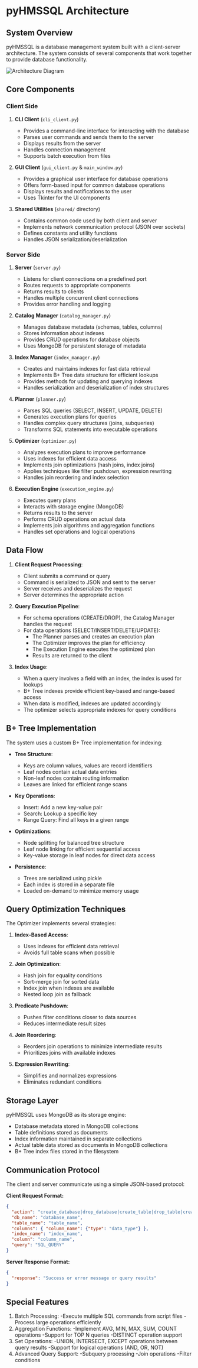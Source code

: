 # pyHMSSQL Architecture

## System Overview

pyHMSSQL is a database management system built with a client-server architecture. The system consists of several components that work together to provide database functionality.

![Architecture Diagram](https://via.placeholder.com/800x400?text=pyHMSSQL+Architecture)

## Core Components

### Client Side

1. **CLI Client** (`cli_client.py`)
   - Provides a command-line interface for interacting with the database
   - Parses user commands and sends them to the server
   - Displays results from the server
   - Handles connection management
   - Supports batch execution from files

2. **GUI Client** (`gui_client.py` & `main_window.py`)
   - Provides a graphical user interface for database operations
   - Offers form-based input for common database operations
   - Displays results and notifications to the user
   - Uses Tkinter for the UI components

3. **Shared Utilities** (`shared/` directory)
   - Contains common code used by both client and server
   - Implements network communication protocol (JSON over sockets)
   - Defines constants and utility functions
   - Handles JSON serialization/deserialization

### Server Side

1. **Server** (`server.py`)
   - Listens for client connections on a predefined port
   - Routes requests to appropriate components
   - Returns results to clients
   - Handles multiple concurrent client connections
   - Provides error handling and logging

2. **Catalog Manager** (`catalog_manager.py`)
   - Manages database metadata (schemas, tables, columns)
   - Stores information about indexes
   - Provides CRUD operations for database objects
   - Uses MongoDB for persistent storage of metadata

3. **Index Manager** (`index_manager.py`)
   - Creates and maintains indexes for fast data retrieval
   - Implements B+ Tree data structure for efficient lookups
   - Provides methods for updating and querying indexes
   - Handles serialization and deserialization of index structures

4. **Planner** (`planner.py`)
   - Parses SQL queries (SELECT, INSERT, UPDATE, DELETE)
   - Generates execution plans for queries
   - Handles complex query structures (joins, subqueries)
   - Transforms SQL statements into executable operations

5. **Optimizer** (`optimizer.py`)
   - Analyzes execution plans to improve performance
   - Uses indexes for efficient data access
   - Implements join optimizations (hash joins, index joins)
   - Applies techniques like filter pushdown, expression rewriting
   - Handles join reordering and index selection

6. **Execution Engine** (`execution_engine.py`)
   - Executes query plans
   - Interacts with storage engine (MongoDB)
   - Returns results to the server
   - Performs CRUD operations on actual data
   - Implements join algorithms and aggregation functions
   - Handles set operations and logical operations

## Data Flow

1. **Client Request Processing**:
   - Client submits a command or query
   - Command is serialized to JSON and sent to the server
   - Server receives and deserializes the request
   - Server determines the appropriate action

2. **Query Execution Pipeline**:
   - For schema operations (CREATE/DROP), the Catalog Manager handles the request
   - For data operations (SELECT/INSERT/DELETE/UPDATE):
     - The Planner parses and creates an execution plan
     - The Optimizer improves the plan for efficiency
     - The Execution Engine executes the optimized plan
     - Results are returned to the client

3. **Index Usage**:
   - When a query involves a field with an index, the index is used for lookups
   - B+ Tree indexes provide efficient key-based and range-based access
   - When data is modified, indexes are updated accordingly
   - The optimizer selects appropriate indexes for query conditions

## B+ Tree Implementation

The system uses a custom B+ Tree implementation for indexing:

- **Tree Structure**:
  - Keys are column values, values are record identifiers
  - Leaf nodes contain actual data entries
  - Non-leaf nodes contain routing information
  - Leaves are linked for efficient range scans

- **Key Operations**:
  - Insert: Add a new key-value pair
  - Search: Lookup a specific key
  - Range Query: Find all keys in a given range
  
- **Optimizations**:
  - Node splitting for balanced tree structure
  - Leaf node linking for efficient sequential access
  - Key-value storage in leaf nodes for direct data access
  
- **Persistence**:
  - Trees are serialized using pickle
  - Each index is stored in a separate file
  - Loaded on-demand to minimize memory usage

## Query Optimization Techniques

The Optimizer implements several strategies:

1. **Index-Based Access**:
   - Uses indexes for efficient data retrieval
   - Avoids full table scans when possible

2. **Join Optimization**:
   - Hash join for equality conditions
   - Sort-merge join for sorted data
   - Index join when indexes are available
   - Nested loop join as fallback

3. **Predicate Pushdown**:
   - Pushes filter conditions closer to data sources
   - Reduces intermediate result sizes

4. **Join Reordering**:
   - Reorders join operations to minimize intermediate results
   - Prioritizes joins with available indexes

5. **Expression Rewriting**:
   - Simplifies and normalizes expressions
   - Eliminates redundant conditions

## Storage Layer

pyHMSSQL uses MongoDB as its storage engine:

- Database metadata stored in MongoDB collections
- Table definitions stored as documents
- Index information maintained in separate collections
- Actual table data stored as documents in MongoDB collections
- B+ Tree index files stored in the filesystem

## Communication Protocol

The client and server communicate using a simple JSON-based protocol:

**Client Request Format:**

```json
{
  "action": "create_database|drop_database|create_table|drop_table|create_index|query",
  "db_name": "database_name",
  "table_name": "table_name",
  "columns": { "column_name": {"type": "data_type"} },
  "index_name": "index_name",
  "column": "column_name",
  "query": "SQL_QUERY"
}
```

**Server Response Format:**

```json
{
  "response": "Success or error message or query results"
}
```

## Special Features

1. Batch Processing:
   -Execute multiple SQL commands from script files
   -Process large operations efficiently
2. Aggregation Functions:
   -Implement AVG, MIN, MAX, SUM, COUNT operations
   -Support for TOP N queries
   -DISTINCT operation support
3. Set Operations:
   -UNION, INTERSECT, EXCEPT operations between query results
   -Support for logical operations (AND, OR, NOT)
4. Advanced Query Support:
   -Subquery processing
   -Join operations
   -Filter conditions
